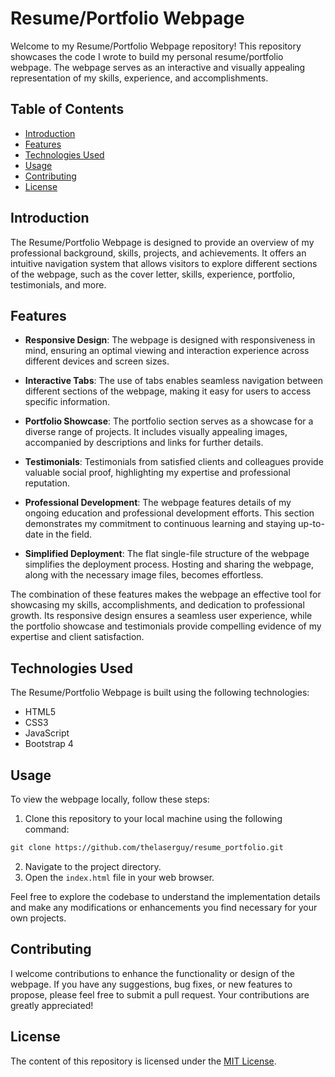 # Resume/Portfolio Webpage

Welcome to my Resume/Portfolio Webpage repository! This repository showcases the code I wrote to build my personal resume/portfolio webpage. The webpage serves as an interactive and visually appealing representation of my skills, experience, and accomplishments.

## Table of Contents
- [Introduction](#introduction)
- [Features](#features)
- [Technologies Used](#technologies-used)
- [Usage](#usage)
- [Contributing](#contributing)
- [License](#license)

## Introduction
The Resume/Portfolio Webpage is designed to provide an overview of my professional background, skills, projects, and achievements. It offers an intuitive navigation system that allows visitors to explore different sections of the webpage, such as the cover letter, skills, experience, portfolio, testimonials, and more.

## Features

- **Responsive Design**: The webpage is designed with responsiveness in mind, ensuring an optimal viewing and interaction experience across different devices and screen sizes.

- **Interactive Tabs**: The use of tabs enables seamless navigation between different sections of the webpage, making it easy for users to access specific information.

- **Portfolio Showcase**: The portfolio section serves as a showcase for a diverse range of projects. It includes visually appealing images, accompanied by descriptions and links for further details.

- **Testimonials**: Testimonials from satisfied clients and colleagues provide valuable social proof, highlighting my expertise and professional reputation.

- **Professional Development**: The webpage features details of my ongoing education and professional development efforts. This section demonstrates my commitment to continuous learning and staying up-to-date in the field.

- **Simplified Deployment**: The flat single-file structure of the webpage simplifies the deployment process. Hosting and sharing the webpage, along with the necessary image files, becomes effortless.

The combination of these features makes the webpage an effective tool for showcasing my skills, accomplishments, and dedication to professional growth. Its responsive design ensures a seamless user experience, while the portfolio showcase and testimonials provide compelling evidence of my expertise and client satisfaction.


## Technologies Used
The Resume/Portfolio Webpage is built using the following technologies:

- HTML5
- CSS3
- JavaScript
- Bootstrap 4

## Usage
To view the webpage locally, follow these steps:
1. Clone this repository to your local machine using the following command:
  ```MARKDOWN
  git clone https://github.com/thelaserguy/resume_portfolio.git
  ```
2. Navigate to the project directory.
3. Open the `index.html` file in your web browser.

Feel free to explore the codebase to understand the implementation details and make any modifications or enhancements you find necessary for your own projects.

## Contributing
I welcome contributions to enhance the functionality or design of the webpage. If you have any suggestions, bug fixes, or new features to propose, please feel free to submit a pull request. Your contributions are greatly appreciated!

## License
The content of this repository is licensed under the [MIT License](LICENSE).

  
